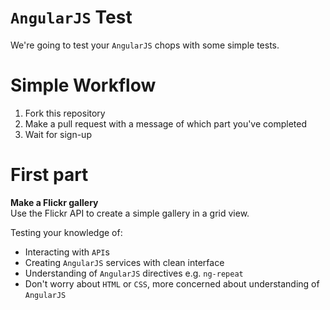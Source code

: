 `AngularJS` Test
============

We're going to test your `AngularJS` chops with some simple tests. 

Simple Workflow
===============

1. Fork this repository
2. Make a pull request with a message of which part you've completed
3. Wait for sign-up 

First part
=================

**Make a Flickr gallery**  
Use the Flickr API to create a simple gallery in a grid view.  
   
Testing your knowledge of:
* Interacting with `API`s
* Creating `AngularJS` services with clean interface
* Understanding of `AngularJS` directives e.g. `ng-repeat`
* Don't worry about `HTML` or `CSS`, more concerned about understanding of `AngularJS`
